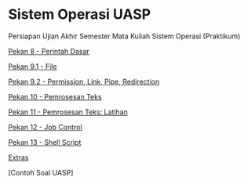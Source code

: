 # Sistem Operasi UASP
Persiapan Ujian Akhir Semester Mata Kuliah Sistem Operasi (Praktikum)

[Pekan 8 - Perintah Dasar](https://github.com/auriza/os-lab/blob/master/08-intro-cli.md)

[Pekan 9.1 - File](https://github.com/auriza/os-lab/blob/master/09-file.md)

[Pekan 9.2 - Permission, Link, Pipe, Redirection](https://github.com/auriza/os-lab/blob/master/10-permission-pipe.md)

[Pekan 10 - Pemrosesan Teks](https://github.com/auriza/os-lab/blob/master/11-text-process.md)

[Pekan 11 - Pemrosesan Teks: Latihan](https://unixgame.io/profile)

[Pekan 12 - Job Control](https://github.com/auriza/os-lab/blob/master/12-job-control.md)

[Pekan 13 - Shell Script](https://github.com/auriza/os-lab/blob/master/13-shell-script.md)

[Extras](https://github.com/auriza/os-lab/blob/master/14-misc.md)

[Contoh Soal UASP]
